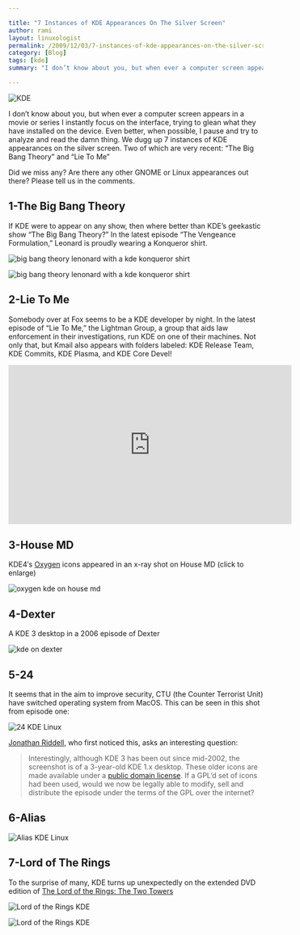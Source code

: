 ```yaml
---

title: "7 Instances of KDE Appearances On The Silver Screen"
author: rami
layout: linuxologist 
permalink: /2009/12/03/7-instances-of-kde-appearances-on-the-silver-screen
category: [Blog]
tags: [kde]
summary: "I don’t know about you, but when ever a computer screen appears in a movie or series I instantly focus on the interface, trying to glean what they have installed on the device. Even better, when possible, I pause and try to analyze and read the damn thing. We dugg up 7 instances of KDE appearances on the silver screen. Two of which are very recent: 'The Big Bang Theory' and 'Lie To Me'"

---
```


![KDE](/assets/images/content/blog/7-instances-of-kde-appearances-on-the-silver-screen-1.png)

I don’t know about you, but when ever a computer screen appears in a movie or series I instantly focus on the interface, trying to glean what they have installed on the device. Even better, when possible, I pause and try to analyze and read the damn thing. We dugg up 7 instances of KDE appearances on the silver screen. Two of which are very recent: “The Big Bang Theory” and “Lie To Me”

Did we miss any? Are there any other GNOME or Linux appearances out there? Please tell us in the comments.

## 1-The Big Bang Theory

If KDE were to appear on any show, then where better than KDE’s geekastic show “The Big Bang Theory?” In the latest episode “The Vengeance Formulation,” Leonard is proudly wearing a Konqueror shirt.

![big bang theory lenonard with a kde konqueror shirt](/assets/images/content/blog/the-big-bang-theory-leonard-kde-linux-konqueror-1.png)

![big bang theory lenonard with a kde konqueror shirt](/assets/images/content/blog/the-big-bang-theory-leonard-kde-linux-konqueror-2.png)

## 2-Lie To Me

Somebody over at Fox seems to be a KDE developer by night. In the latest episode of “Lie To Me,” the Lightman Group, a group that aids law enforcement in their investigations, run KDE on one of their machines. Not only that, but Kmail also appears with folders labeled: KDE Release Team, KDE Commits, KDE Plasma, and KDE Core Devel!

<iframe width="560" height="315" src="https://www.youtube-nocookie.com/embed/AcRH61T2tOQ?rel=0" frameborder="0" allow="autoplay; encrypted-media" allowfullscreen></iframe>

## 3-House MD

KDE4′s [Oxygen](http://en.wikipedia.org/wiki/Oxygen_Project) icons appeared in an x-ray shot on House MD (click to enlarge)

![oxygen kde on house md](/assets/images/content/blog/oxygen-kde-house-md.jpg)

## 4-Dexter

A KDE 3 desktop in a 2006 episode of Dexter

![kde on dexter](/assets/images/content/blog/kde-linux-dexter.png)

## 5-24

It seems that in the aim to improve security, CTU (the Counter Terrorist Unit) have switched operating system from MacOS. This can be seen in this shot from episode one:

![24 KDE Linux](/assets/images/content/blog/24-kde-linux.jpg)

[Jonathan Riddell](http://jriddell.org/24-kde.html), who first noticed this, asks an interesting question:

> Interestingly, although KDE 3 has been out since mid-2002, the screenshot is of a 3-year-old KDE 1.x desktop. These older icons are made available under a <a href="http://artist.kde.org/new/license.html">public domain license</a>. If a GPL’d set of icons had been used, would we now be legally able to modify, sell and distribute the episode under the terms of the GPL over the internet?

## 6-Alias

![Alias KDE Linux](/assets/images/content/blog/alias-kde-linux.png)

## 7-Lord of The Rings

To the surprise of many, KDE turns up unexpectedly on the extended DVD edition of [The Lord of the Rings: The Two Towers](http://www.imdb.com/title/tt0167261/)

![Lord of the Rings KDE](/assets/images/content/blog/kde-gollum-linux-lord-of-the-rings-1.png)

![Lord of the Rings KDE](/assets/images/content/blog/kde-gollum-linux-lord-of-the-rings-2.png)
